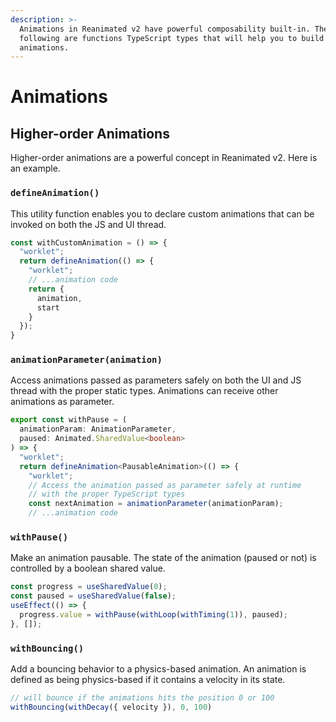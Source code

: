 ```yaml
---
description: >-
  Animations in Reanimated v2 have powerful composability built-in. The
  following are functions TypeScript types that will help you to build custom
  animations.
---
```


# Animations

## Higher-order Animations

Higher-order animations are a powerful concept in Reanimated v2. Here is an example.

### `defineAnimation()`

This utility function enables you to declare custom animations that can be invoked on both the JS and UI thread.

```typescript
const withCustomAnimation = () => {
  "worklet";
  return defineAnimation(() => {
    "worklet";
    // ...animation code
    return {
      animation,
      start
    }
  });
}
```

### `animationParameter(animation)`

Access animations passed as parameters safely on both the UI and JS thread with the proper static types. Animations can receive other animations as parameter.

```typescript
export const withPause = (
  animationParam: AnimationParameter,
  paused: Animated.SharedValue<boolean>
) => {
  "worklet";
  return defineAnimation<PausableAnimation>(() => {
    "worklet";
    // Access the animation passed as parameter safely at runtime
    // with the proper TypeScript types
    const nextAnimation = animationParameter(animationParam);
    // ...animation code
```

### `withPause()`

Make an animation pausable. The state of the animation \(paused or not\) is controlled by a boolean shared value.

```typescript
const progress = useSharedValue(0);
const paused = useSharedValue(false);
useEffect(() => {
  progress.value = withPause(withLoop(withTiming(1)), paused);
}, []);
```

### `withBouncing()`

Add a bouncing behavior to a physics-based animation. An animation is defined as being physics-based if it contains a velocity in its state.

```typescript
// will bounce if the animations hits the position 0 or 100
withBouncing(withDecay({ velocity }), 0, 100)
```


